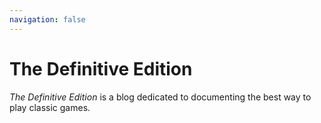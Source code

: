 ```yaml
---
navigation: false
---
```


# The Definitive Edition

_The Definitive Edition_ is a blog dedicated to documenting the best way to play classic games.
